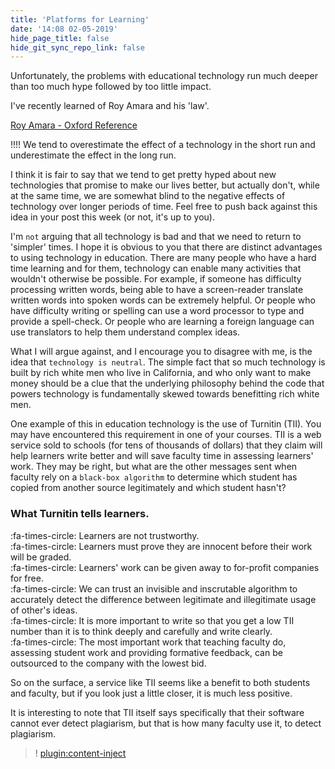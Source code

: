 ```yaml
---
title: 'Platforms for Learning'
date: '14:08 02-05-2019'
hide_page_title: false
hide_git_sync_repo_link: false
---
```


Unfortunately, the problems with educational technology run much deeper than too much hype followed by too little impact.

I've recently learned of Roy Amara and his 'law'.

<a class="embedly-card" data-card-controls="0" href="https://www.oxfordreference.com/view/10.1093/acref/9780191826719.001.0001/q-oro-ed4-00018679">Roy Amara - Oxford Reference</a>
 <script async src="//cdn.embedly.com/widgets/platform.js" charset="UTF-8"></script>

!!!! We tend to overestimate the effect of a technology in the short run and underestimate the effect in the long run.

I think it is fair to say that we tend to get pretty hyped about new technologies that promise to make our lives better, but actually don't, while at the same time, we are somewhat blind to the negative effects of technology over longer periods of time. Feel free to push back against this idea in your post this week (or not, it's up to you).

I'm `not` arguing that all technology is bad and that we need to return to 'simpler' times. I hope it is obvious to you that there are distinct advantages to using technology in education. There are many people who have a hard time learning and for them, technology can enable many activities that wouldn't otherwise be possible. For example, if someone has difficulty processing written words, being able to have a screen-reader translate written words into spoken words can be extremely helpful. Or people who have difficulty writing or spelling can use a word processor to type and provide a spell-check. Or people who are learning a foreign language can use translators to help them understand complex ideas.

What I will argue against, and I encourage you to disagree with me, is the idea that `technology is neutral`. The simple fact that so much technology is built by rich white men who live in California, and who only want to make money should be a clue that the underlying philosophy behind the code that powers technology is fundamentally skewed towards benefitting rich white men.

One example of this in education technology is the use of Turnitin (TII). You may have encountered this requirement in one of your courses. TII is a web service sold to schools (for tens of thousands of dollars) that they claim will help learners write better and will save faculty time in assessing learners' work. They may be right, but what are the other messages sent when faculty rely on a `black-box algorithm` to determine which student has copied from another source legitimately and which student hasn't?

### What Turnitin tells learners.
:fa-times-circle: Learners are not trustworthy. <br>
:fa-times-circle: Learners must prove they are innocent before their work will be graded. <br>
:fa-times-circle: Learners' work can be given away to for-profit companies for free. <br>
:fa-times-circle: We can trust an invisible and inscrutable algorithm to accurately detect the difference between legitimate and illegitimate usage of other's ideas. <br>
:fa-times-circle: It is more important to write so that you get a low TII number than it is to think deeply and carefully and write clearly. <br>
:fa-times-circle: The most important work that teaching faculty do, assessing student work and providing formative feedback, can be outsourced to the company with the lowest bid. <br>

So on the surface, a service like TII seems like a benefit to both students and faculty, but if you look just a little closer, it is much less positive.

It is interesting to note that TII itself says specifically that their software cannot ever detect plagiarism, but that is how many faculty use it, to detect plagiarism.

>! [plugin:content-inject](../../home/_meta-commentary-amara)
